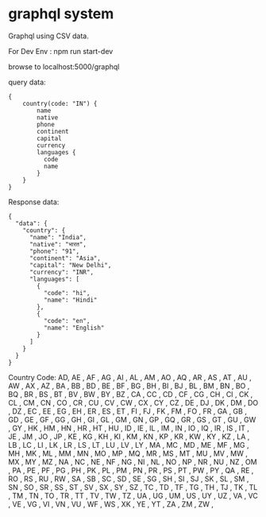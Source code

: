 # graphql system

Graphql using CSV data.

For Dev Env : npm run start-dev

browse to localhost:5000/graphql

query data:

    {
        country(code: "IN") {
            name
            native
            phone
            continent
            capital
            currency
            languages {
              code
              name
            }
        }
    }


Response data:

    {
      "data": {
        "country": {
          "name": "India",
          "native": "भारत",
          "phone": "91",
          "continent": "Asia",
          "capital": "New Delhi",
          "currency": "INR",
          "languages": [
            {
              "code": "hi",
              "name": "Hindi"
            },
            {
              "code": "en",
              "name": "English"
            }
          ]
        }
      }
    }
Country Code:
AD,
AE	,
AF	,
AG	,
AI	,
AL	,
AM	,
AO	,
AQ	,
AR	,
AS	,
AT	,
AU	,
AW	,
AX	,
AZ	,
BA	,
BB	,
BD	,
BE	,
BF	,
BG	,
BH	,
BI	,
BJ	,
BL	,
BM	,
BN	,
BO	,
BQ	,
BR	,
BS	,
BT	,
BV	,
BW	,
BY	,
BZ	,
CA	,
CC	,
CD	,
CF	,
CG	,
CH	,
CI	,
CK	,
CL	,
CM	,
CN	,
CO	,
CR	,
CU	,
CV	,
CW	,
CX	,
CY	,
CZ	,
DE	,
DJ	,
DK	,
DM	,
DO	,
DZ	,
EC	,
EE	,
EG	,
EH	,
ER	,
ES	,
ET	,
FI	,
FJ	,
FK	,
FM	,
FO	,
FR	,
GA	,
GB	,
GD	,
GE	,
GF	,
GG	,
GH	,
GI	,
GL	,
GM	,
GN	,
GP	,
GQ	,
GR	,
GS	,
GT	,
GU	,
GW	,
GY	,
HK	,
HM	,
HN	,
HR	,
HT	,
HU	,
ID	,
IE	,
IL	,
IM	,
IN	,
IO	,
IQ	,
IR	,
IS	,
IT	,
JE	,
JM	,
JO	,
JP	,
KE	,
KG	,
KH	,
KI	,
KM	,
KN	,
KP	,
KR	,
KW	,
KY	,
KZ	,
LA	,
LB	,
LC	,
LI	,
LK	,
LR	,
LS	,
LT	,
LU	,
LV	,
LY	,
MA	,
MC	,
MD	,
ME	,
MF	,
MG	,
MH	,
MK	,
ML	,
MM	,
MN	,
MO	,
MP	,
MQ	,
MR	,
MS	,
MT	,
MU	,
MV	,
MW	,
MX	,
MY	,
MZ	,
NA	,
NC	,
NE	,
NF	,
NG	,
NI	,
NL	,
NO	,
NP	,
NR	,
NU	,
NZ	,
OM	,
PA	,
PE	,
PF	,
PG	,
PH	,
PK	,
PL	,
PM	,
PN	,
PR	,
PS	,
PT	,
PW	,
PY	,
QA	,
RE	,
RO	,
RS	,
RU	,
RW	,
SA	,
SB	,
SC	,
SD	,
SE	,
SG	,
SH	,
SI	,
SJ	,
SK	,
SL	,
SM	,
SN	,
SO	,
SR	,
SS	,
ST	,
SV	,
SX	,
SY	,
SZ	,
TC	,
TD	,
TF	,
TG	,
TH	,
TJ	,
TK	,
TL	,
TM	,
TN	,
TO	,
TR	,
TT	,
TV	,
TW	,
TZ	,
UA	,
UG	,
UM	,
US	,
UY	,
UZ	,
VA	,
VC	,
VE	,
VG	,
VI	,
VN	,
VU	,
WF	,
WS	,
XK	,
YE	,
YT	,
ZA	,
ZM	,
ZW	,

